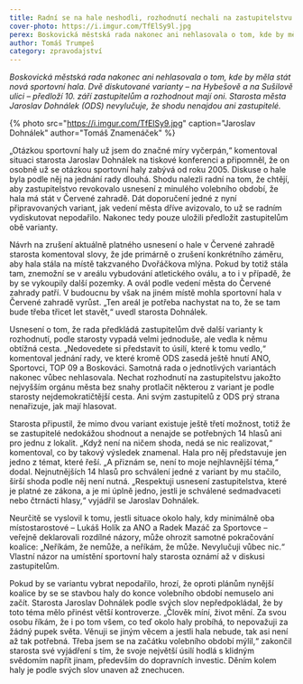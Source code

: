 ```yaml
---
title: Radní se na hale neshodli, rozhodnutí nechali na zastupitelstvu
cover-photo: https://i.imgur.com/TfElSy9l.jpg
perex: Boskovická městská rada nakonec ani nehlasovala o tom, kde by měla stát nová sportovní hala. Dvě diskutované varianty předloží 10. září zastupitelům a rozhodnout mají oni.
author: Tomáš Trumpeš
category: zpravodajství
---
```


*Boskovická městská rada nakonec ani nehlasovala o tom, kde by měla stát nová sportovní hala. Dvě diskutované varianty – na Hybešově a na Sušilově ulici – předloží 10. září zastupitelům a rozhodnout mají oni. Starosta města Jaroslav Dohnálek (ODS) nevylučuje, že shodu nenajdou ani zastupitelé.*

{% photo src="https://i.imgur.com/TfElSy9.jpg" caption="Jaroslav Dohnálek" author="Tomáš Znamenáček" %}

„Otázkou sportovní haly už jsem do značné míry vyčerpán,“ komentoval situaci starosta Jaroslav Dohnálek na tiskové konferenci a připomněl, že on osobně už se otázkou sportovní haly zabývá od roku 2005. Diskuse o hale byla podle něj na jednání rady dlouhá. Shodu nalezli radní na tom, že chtějí, aby zastupitelstvo revokovalo usnesení z minulého volebního období, že hala má stát v Červené zahradě. Dát doporučení jedné z nyní připravovaných variant, jak vedení města dříve avizovalo, to už se radním vydiskutovat nepodařilo. Nakonec tedy pouze uložili předložit zastupitelům obě varianty.

Návrh na zrušení aktuálně platného usnesení o hale v Červené zahradě starosta komentoval slovy, že jde primárně o zrušení konkrétního záměru, aby hala stála na místě takzvaného Dvořáčkova mlýna. Pokud by totiž stála tam, znemožní se v areálu vybudování atletického oválu, a to i v případě, že by se vykoupily další pozemky. A ovál podle vedení města do Červené zahrady patří. V budoucnu by však na jiném místě mohla sportovní hala v Červené zahradě vyrůst. „Ten areál je potřeba nachystat na to, že se tam bude třeba třicet let stavět,“ uvedl starosta Dohnálek.

Usnesení o tom, že rada předkládá zastupitelům dvě další varianty k rozhodnutí, podle starosty vypadá velmi jednoduše, ale vedla k němu obtížná cesta. „Nedovedete si představit to úsilí, které k tomu vedlo,“ komentoval jednání rady, ve které kromě ODS zasedá ještě hnutí ANO, Sportovci, TOP 09 a Boskováci. Samotná rada o jednotlivých variantách nakonec vůbec nehlasovala. Nechat rozhodnutí na zastupitelstvu jakožto nejvyšším orgánu města bez snahy protlačit některou z variant je podle starosty nejdemokratičtější cesta. Ani svým zastupitelů z ODS prý strana nenařizuje, jak mají hlasovat.

Starosta připustil, že mimo dvou variant existuje ještě třetí možnost, totiž že se zastupitelé nedokážou shodnout a nenajde se potřebných 14 hlasů ani pro jednu z lokalit. „Když není na ničem shoda, nedá se nic realizovat,“ komentoval, co by takový výsledek znamenal. Hala pro něj představuje jen jedno z témat, které řeší. „A přiznám se, není to moje nejhlavnější téma,“ dodal. Nejnutnějších 14 hlasů pro schválení jedné z variant by mu stačilo, širší shoda podle něj není nutná. „Respektuji usnesení zastupitelstva, které je platné ze zákona, a je mi úplně jedno, jestli je schválené sedmadvaceti nebo čtrnácti hlasy,“ vyjádřil se Jaroslav Dohnálek.

Neurčitě se vyslovil k tomu, jestli situace okolo haly, kdy minimálně oba místostarostové – Lukáš Holík za ANO a Radek Mazáč za Sportovce – veřejně deklarovali rozdílné názory, může ohrozit samotné pokračování koalice: „Neříkám, že nemůže, a neříkám, že může. Nevylučuji vůbec nic.“ Vlastní názor na umístění sportovní haly starosta oznámí až v diskusi zastupitelům.

Pokud by se variantu vybrat nepodařilo, hrozí, že oproti plánům nynější koalice by se se stavbou haly do konce volebního období nemuselo ani začít. Starosta Jaroslav Dohnálek podle svých slov nepředpokládal, že by toto téma mělo přinést větší kontroverze. „Člověk míní, život mění. Za svou osobu říkám, že i po tom všem, co teď okolo haly probíhá, to nepovažuji za žádný pupek světa. Věnuji se jiným věcem a jestli hala nebude, tak asi není až tak potřebná. Třeba jsem se na začátku volebního období mýlil,“ zakončil starosta své vyjádření s tím, že svoje největší úsilí hodlá s klidným svědomím napřít jinam, především do dopravních investic. Děním kolem haly je podle svých slov unaven až znechucen.
